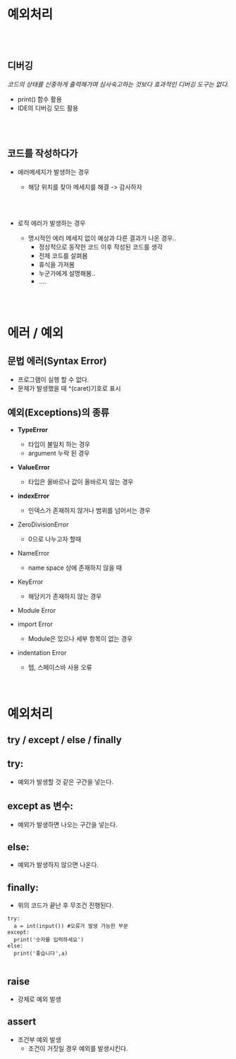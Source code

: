 # 예외처리

<br><br>

## 디버깅
*코드의 상태를 신중하게 출력해가며 심사숙고하는 것보다 효과적인 디버깅 도구는 없다.*

* print() 함수 활용
* IDE의 디버깅 모드 활용


<br><br>

## 코드를 작성하다가
* 에러메세지가 발생하는 경우
  * 해당 위치를 찾아 메세지를 해결 -> 감사하자

  <br><br>
* 로직 에러가 발생하는 경우
  * 명시적인 에러 메세지 없이 예상과 다른 결과가 나온 경우..
    * 정상적으로 동작한 코드 이후 작성된 코드를 생각
    * 전체 코드를 살펴봄
    * 휴식을 가져봄
    * 누군가에게 설명해봄..
    * ....

<br><br>

# 에러 / 예외

## 문법 에러(Syntax Error)
* 프로그램이 실행 할 수 없다.
* 문제가 발생했을 때 ^(caret)기호로 표시


## 예외(Exceptions)의 종류
* **TypeError**
  * 타입이 불일치 하는 경우
  * argument 누락 된 경우

* **ValueError**
  * 타입은 올바르나 값이 올바르지 않는 경우
* **indexError**
  * 인덱스가 존재하지 않거나 범위를 넘어서는 경우
* ZeroDivisionError
  * 0으로 나누고자 할때
* NameError
  * name space 상에 존재하지 않을 때

* KeyError
  * 해당키가 존재하지 않는 경우
* Module Error
* import Error
  * Module은 있으나 세부 항목이 없는 경우
* indentation Error
  * 텝, 스페이스바 사용 오류
<br><br><br>

# 예외처리

## try / except / else / finally

## try:
* 예외가 발생할 것 같은 구간을 넣는다.

## except as 변수:
* 예외가 발생하면 나오는 구간을 넣는다.

## else:
* 예외가 발생하지 않으면 나온다.

## finally:
* 위의 코드가 끝난 후 무조건 진행된다.


```
try:
  a = int(input()) #오류가 발생 가능한 부분
except:
  print('숫자를 입력하세요')
else:
  print('좋습니다',a)


```

## raise
* 강제로 예외 발생

## assert
* 조건부 예외 발생
  * 조건이 거짓일 경우 예외를 발생시킨다.
  